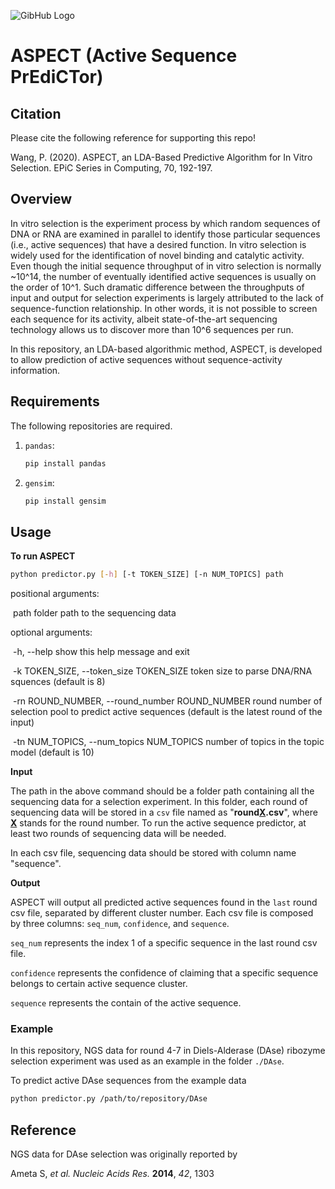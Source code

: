 ![GibHub Logo](https://github.com/puzhou-wang/ASPECT/blob/master/head.png)

# ASPECT (Active Sequence PrEdiCTor)

## Citation
Please cite the following reference for supporting this repo!

Wang, P. (2020). ASPECT, an LDA-Based Predictive Algorithm for In Vitro Selection. EPiC Series in Computing, 70, 192-197.

## Overview

In vitro selection is the experiment process by which random sequences of DNA or RNA are examined in parallel to identify those particular sequences (i.e., active sequences) that have a desired function. In vitro selection is widely used for the identification of novel binding and catalytic activity. Even though the initial sequence throughput of in vitro selection is normally ~10^14, the number of eventually identified active sequences is usually on the order of 10^1. Such dramatic difference between the throughputs of input and output for selection experiments is largely attributed to the lack of sequence-function relationship. In other words, it is not possible to screen each sequence for its activity, albeit state-of-the-art sequencing technology allows us to discover more than 10^6 sequences per run.

In this repository, an LDA-based algorithmic method, ASPECT, is developed to allow prediction of active sequences without sequence-activity information.

## Requirements

The following repositories are required.  

1. `pandas`:

   ```bash
   pip install pandas
   ```

2. `gensim`:

   ```bash
   pip install gensim
   ```


## Usage

**To run ASPECT**

```bash
python predictor.py [-h] [-t TOKEN_SIZE] [-n NUM_TOPICS] path
```

positional arguments:

​	path         folder path to the sequencing data

optional arguments:

​	-h, --help		show this help message and exit

​	-k TOKEN_SIZE, --token_size TOKEN_SIZE		token size to parse DNA/RNA squences (default is 8)

​	-rn ROUND_NUMBER, --round_number ROUND_NUMBER            round number of selection pool to predict active sequences (default is the latest round of the input)

​	-tn NUM_TOPICS, --num_topics NUM_TOPICS		number of topics in the topic model (default is 10)

**Input**

The path in the above command should be a folder path containing all the sequencing data for a selection experiment. In this folder, each round of sequencing data will be stored in a `csv` file named as "**round<u>X</u>.csv**", where **<u>X</u>** stands for the round number. To run the active sequence predictor, at least two rounds of sequencing data will be needed.

In each csv file, sequencing data should be stored with column name "sequence".

**Output**

ASPECT will output all predicted active sequences found in the `last` round csv file, separated by different cluster number. Each csv file is composed by three columns: `seq_num`, `confidence`, and `sequence`.

`seq_num` represents the index 1 of a specific sequence in the last round csv file.

`confidence` represents the confidence of claiming that a specific sequence belongs to certain active sequence cluster.

`sequence` represents the contain of the active sequence.

### Example

In this repository, NGS data for round 4-7 in Diels-Alderase (DAse) ribozyme selection experiment was used as an example in the folder `./DAse`.

To predict active DAse sequences from the example data

```bash
python predictor.py /path/to/repository/DAse
```

## Reference

NGS data for DAse selection was originally reported by

Ameta S, *et al.* *Nucleic Acids Res.* **2014**, *42*, 1303 


